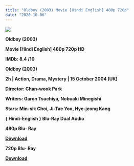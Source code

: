 ```yaml
---
title: "Oldboy (2003) Movie [Hindi English] 480p 720p"
date: "2020-10-06"
---
```


[**![](https://1.bp.blogspot.com/-Wme9yWD00vc/Xt-Fe1t8FOI/AAAAAAAACzw/e9eEe4hyxFQJEKpU68Eav6oRVcNzyBATgCLcBGAsYHQ/s1600/oldboyhd.jpg)**](https://1.bp.blogspot.com/-Wme9yWD00vc/Xt-Fe1t8FOI/AAAAAAAACzw/e9eEe4hyxFQJEKpU68Eav6oRVcNzyBATgCLcBGAsYHQ/s1600/oldboyhd.jpg)

**Oldboy (2003)**

**Movie \[Hindi English\] 480p 720p HD**

**IMDb: 8.4 /10**

**Oldboy (2003)**

**2h | Action, Drama, Mystery | 15 October 2004 (UK)**

**Director: Chan-wook Park**

**Writers: Garon Tsuchiya, Nobuaki Minegishi**

**Stars: Min-sik Choi, Ji-Tae Yoo, Hye-jeong Kang**

 **{ Hindi-English } Blu-Ray Dual Audio**

**480p Blu- Ray**

**[Download](https://links.265bkt.xyz/lxi9328139/)** 

**720p Blu- Ray**

[**Download**](https://links.265bkt.xyz/lxi9328140/)
